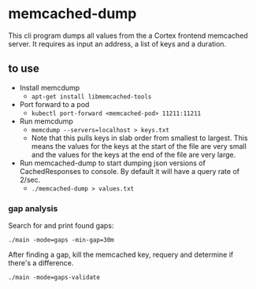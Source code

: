 # memcached-dump

This cli program dumps all values from the a Cortex frontend memcached server.  It requires as input an address, a list of keys and a duration.

## to use

- Install memcdump
  - `apt-get install libmemcached-tools`
- Port forward to a pod
  - `kubectl port-forward <memcached-pod> 11211:11211`
- Run memcdump
  - `memcdump --servers=localhost > keys.txt`
  - Note that this pulls keys in slab order from smallest to largest.  This means the values for the keys at the start of the file are very small and the values for the keys at the end of the file are very large.
- Run memcached-dump to start dumping json versions of CachedResponses to console.  By default it will have a query rate of 2/sec.
  - `./memcached-dump > values.txt`

### gap analysis

Search for and print found gaps:

```
./main -mode=gaps -min-gap=30m
```

After finding a gap, kill the memcached key, requery and determine if there's a difference.

```
./main -mode=gaps-validate
```